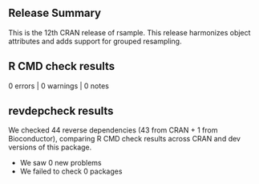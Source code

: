 ## Release Summary

This is the 12th CRAN release of rsample. This release harmonizes object attributes and adds support for grouped resampling.

## R CMD check results

0 errors | 0 warnings | 0 notes

## revdepcheck results

We checked 44 reverse dependencies (43 from CRAN + 1 from Bioconductor), comparing R CMD check results across CRAN and dev versions of this package.

 * We saw 0 new problems
 * We failed to check 0 packages


